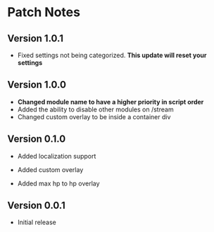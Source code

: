 # Patch Notes

## Version 1.0.1

* Fixed settings not being categorized. **This update will reset your settings**

## Version 1.0.0

* **Changed module name to have a higher priority in script order**
* Added the ability to disable other modules on /stream
* Changed custom overlay to be inside a container div

## Version 0.1.0

* Added localization support
* Added custom overlay

* Added max hp to hp overlay

## Version 0.0.1

* Initial release
